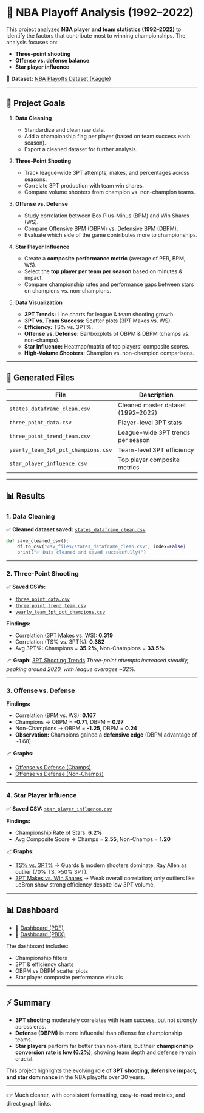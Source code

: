 

# 🏀 NBA Playoff Analysis (1992–2022)

This project analyzes **NBA player and team statistics (1992–2022)** to identify the factors that contribute most to winning championships. The analysis focuses on:

* **Three-point shooting**
* **Offense vs. defense balance**
* **Star player influence**

🔗 **Dataset:** [NBA Playoffs Dataset (Kaggle)](https://www.kaggle.com/datasets/robertsunderhaft/nba-playoffs)

---

## 🎯 Project Goals

1. **Data Cleaning**

   * Standardize and clean raw data.
   * Add a championship flag per player (based on team success each season).
   * Export a cleaned dataset for further analysis.

2. **Three-Point Shooting**

   * Track league-wide 3PT attempts, makes, and percentages across seasons.
   * Correlate 3PT production with team win shares.
   * Compare volume shooters from champion vs. non-champion teams.

3. **Offense vs. Defense**

   * Study correlation between Box Plus-Minus (BPM) and Win Shares (WS).
   * Compare Offensive BPM (OBPM) vs. Defensive BPM (DBPM).
   * Evaluate which side of the game contributes more to championships.

4. **Star Player Influence**

   * Create a **composite performance metric** (average of PER, BPM, WS).
   * Select the **top player per team per season** based on minutes & impact.
   * Compare championship rates and performance gaps between stars on champions vs. non-champions.

5. **Data Visualization**

   * **3PT Trends:** Line charts for league & team shooting growth.
   * **3PT vs. Team Success:** Scatter plots (3PT Makes vs. WS).
   * **Efficiency:** TS% vs. 3PT%.
   * **Offense vs. Defense:** Bar/boxplots of OBPM & DBPM (champs vs. non-champs).
   * **Star Influence:** Heatmap/matrix of top players’ composite scores.
   * **High-Volume Shooters:** Champion vs. non-champion comparisons.

---

## 📂 Generated Files

| File                                | Description                        |
| ----------------------------------- | ---------------------------------- |
| `states_dataframe_clean.csv`        | Cleaned master dataset (1992–2022) |
| `three_point_data.csv`              | Player-level 3PT stats             |
| `three_point_trend_team.csv`        | League-wide 3PT trends per season  |
| `yearly_team_3pt_pct_champions.csv` | Team-level 3PT efficiency          |
| `star_player_influence.csv`         | Top player composite metrics       |

---

## 📊 Results

### 1. Data Cleaning

✅ **Cleaned dataset saved:** [`states_dataframe_clean.csv`](csv_files/states_dataframe_clean.csv)

```python
def save_cleaned_csv():
    df.to_csv("csv_files/states_dataframe_clean.csv", index=False)
    print("✅ Data cleaned and saved successfully!")
```

---

### 2. Three-Point Shooting

✅ **Saved CSVs:**

* [`three_point_data.csv`](csv_files/three_point_data.csv)
* [`three_point_trend_team.csv`](csv_files/three_point_trend_team.csv)
* [`yearly_team_3pt_pct_champions.csv`](csv_files/yearly_team_3pt_pct_champions.csv)

**Findings:**

* Correlation (3PT Makes vs. WS): **0.319**
* Correlation (TS% vs. 3PT%): **0.382**
* Avg 3PT%: Champions = **35.2%**, Non-Champions = **33.5%**

📈 **Graph:** [3PT Shooting Trends](charts/3PT_Trends.png)
*Three-point attempts increased steadily, peaking around 2020, with league averages \~32%.*

---

### 3. Offense vs. Defense

**Findings:**

* Correlation (BPM vs. WS): **0.167**
* Champions → OBPM = **-0.71**, DBPM = **0.97**
* Non-Champions → OBPM = **-1.25**, DBPM = **0.24**
* **Observation:** Champions gained a **defensive edge** (DBPM advantage of \~1.68).

📈 **Graphs:**

* [Offense vs Defense (Champs)](charts/Offense_vs_Defense_Champs.png)
* [Offense vs Defense (Non-Champs)](charts/Offense_vs_Defense_Non-Champs.png)

---

### 4. Star Player Influence

✅ **Saved CSV:** [`star_player_influence.csv`](csv_files/star_player_influence.csv)

**Findings:**

* Championship Rate of Stars: **6.2%**
* Avg Composite Score → Champs = **2.55**, Non-Champs = **1.20**

📈 **Graphs:**

* [TS% vs. 3PT%](charts/TSvs3PT.png) → Guards & modern shooters dominate; Ray Allen as outlier (70% TS, >50% 3PT).
* [3PT Makes vs. Win Shares](charts/WSvs3PT_Makes.png) → Weak overall correlation; only outliers like LeBron show strong efficiency despite low 3PT volume.

---

## 📊 Dashboard

* 📄 [Dashboard (PDF)](Output%20Dashboard/NBA_Playoff%20Dashboard.pdf)
* 📂 [Dashboard (PBIX)](Output%20Dashboard/NBA_Playoff%20Dashboard.pbix)

The dashboard includes:

* Championship filters
* 3PT & efficiency charts
* OBPM vs DBPM scatter plots
* Star player composite performance visuals

---

## ⚡ Summary

* **3PT shooting** moderately correlates with team success, but not strongly across eras.
* **Defense (DBPM)** is more influential than offense for championship teams.
* **Star players** perform far better than non-stars, but their **championship conversion rate is low (6.2%)**, showing team depth and defense remain crucial.

This project highlights the evolving role of **3PT shooting, defensive impact, and star dominance** in the NBA playoffs over 30 years.

---

👉 Much cleaner, with consistent formatting, easy-to-read metrics, and direct graph links.


